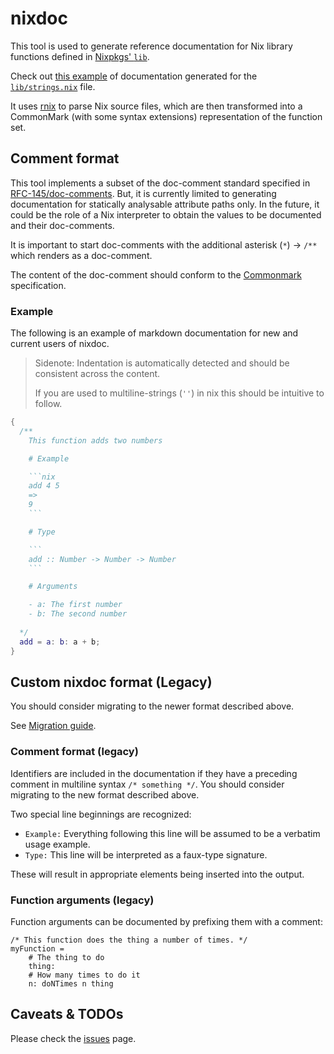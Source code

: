 # nixdoc

This tool is used to generate reference documentation for Nix library functions defined in [Nixpkgs' `lib`](https://github.com/NixOS/nixpkgs/tree/master/lib).

Check out [this example](https://nixos.org/manual/nixpkgs/unstable/#sec-functions-library-strings) of documentation generated for the [`lib/strings.nix`](https://github.com/NixOS/nixpkgs/blob/nixpkgs-unstable/lib/strings.nix) file.

It uses [rnix](https://github.com/nix-community/rnix-parser) to parse Nix source files,
which are then transformed into a CommonMark (with some syntax extensions) representation of the
function set.

## Comment format

This tool implements a subset of the doc-comment standard specified in [RFC-145/doc-comments](https://github.com/NixOS/rfcs/blob/master/rfcs/0145-doc-strings.md).
But, it is currently limited to generating documentation for statically analysable attribute paths only.
In the future, it could be the role of a Nix interpreter to obtain the values to be documented and their doc-comments.

It is important to start doc-comments with the additional asterisk (`*`) -> `/**` which renders as a doc-comment.

The content of the doc-comment should conform to the [Commonmark](https://spec.commonmark.org/0.30/) specification.

### Example

The following is an example of markdown documentation for new and current users of nixdoc.

> Sidenote: Indentation is automatically detected and should be consistent across the content. 
> 
> If you are used to multiline-strings (`''`) in nix this should be intuitive to follow.

````nix
{
  /** 
    This function adds two numbers

    # Example

    ```nix
    add 4 5
    =>
    9
    ```

    # Type

    ```
    add :: Number -> Number -> Number
    ```

    # Arguments

    - a: The first number
    - b: The second number
    
  */
  add = a: b: a + b;
}
````

## Custom nixdoc format (Legacy)

You should consider migrating to the newer format described above.

See [Migration guide](./doc/migration.md).

### Comment format (legacy)

Identifiers are included in the documentation if they have
a preceding comment in multiline syntax `/* something */`. You should consider migrating to the new format described above.

Two special line beginnings are recognized:

* `Example:` Everything following this line will be assumed to be a
  verbatim usage example.
* `Type:` This line will be interpreted as a faux-type signature.

These will result in appropriate elements being inserted into the
output.

### Function arguments (legacy)

Function arguments can be documented by prefixing them with a comment:

```
/* This function does the thing a number of times. */
myFunction =
    # The thing to do
    thing:
    # How many times to do it
    n: doNTimes n thing
```

## Caveats & TODOs

Please check the [issues](https://github.com/nix-community/nixdoc/issues) page.
